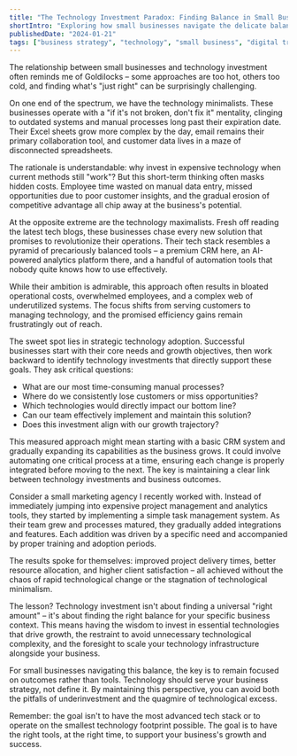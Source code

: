 ```yaml
---
title: "The Technology Investment Paradox: Finding Balance in Small Business Growth"
shortIntro: "Exploring how small businesses navigate the delicate balance between under-investing and over-investing in technology"
publishedDate: "2024-01-21"
tags: ["business strategy", "technology", "small business", "digital transformation"]
---
```


The relationship between small businesses and technology investment often reminds me of Goldilocks – some approaches are too hot, others too cold, and finding what's "just right" can be surprisingly challenging.

On one end of the spectrum, we have the technology minimalists. These businesses operate with a "if it's not broken, don't fix it" mentality, clinging to outdated systems and manual processes long past their expiration date. Their Excel sheets grow more complex by the day, email remains their primary collaboration tool, and customer data lives in a maze of disconnected spreadsheets.

The rationale is understandable: why invest in expensive technology when current methods still "work"? But this short-term thinking often masks hidden costs. Employee time wasted on manual data entry, missed opportunities due to poor customer insights, and the gradual erosion of competitive advantage all chip away at the business's potential.

At the opposite extreme are the technology maximalists. Fresh off reading the latest tech blogs, these businesses chase every new solution that promises to revolutionize their operations. Their tech stack resembles a pyramid of precariously balanced tools – a premium CRM here, an AI-powered analytics platform there, and a handful of automation tools that nobody quite knows how to use effectively.

While their ambition is admirable, this approach often results in bloated operational costs, overwhelmed employees, and a complex web of underutilized systems. The focus shifts from serving customers to managing technology, and the promised efficiency gains remain frustratingly out of reach.

The sweet spot lies in strategic technology adoption. Successful businesses start with their core needs and growth objectives, then work backward to identify technology investments that directly support these goals. They ask critical questions:

- What are our most time-consuming manual processes?
- Where do we consistently lose customers or miss opportunities?
- Which technologies would directly impact our bottom line?
- Can our team effectively implement and maintain this solution?
- Does this investment align with our growth trajectory?

This measured approach might mean starting with a basic CRM system and gradually expanding its capabilities as the business grows. It could involve automating one critical process at a time, ensuring each change is properly integrated before moving to the next. The key is maintaining a clear link between technology investments and business outcomes.

Consider a small marketing agency I recently worked with. Instead of immediately jumping into expensive project management and analytics tools, they started by implementing a simple task management system. As their team grew and processes matured, they gradually added integrations and features. Each addition was driven by a specific need and accompanied by proper training and adoption periods.

The results spoke for themselves: improved project delivery times, better resource allocation, and higher client satisfaction – all achieved without the chaos of rapid technological change or the stagnation of technological minimalism.

The lesson? Technology investment isn't about finding a universal "right amount" – it's about finding the right balance for your specific business context. This means having the wisdom to invest in essential technologies that drive growth, the restraint to avoid unnecessary technological complexity, and the foresight to scale your technology infrastructure alongside your business.

For small businesses navigating this balance, the key is to remain focused on outcomes rather than tools. Technology should serve your business strategy, not define it. By maintaining this perspective, you can avoid both the pitfalls of underinvestment and the quagmire of technological excess.

Remember: the goal isn't to have the most advanced tech stack or to operate on the smallest technology footprint possible. The goal is to have the right tools, at the right time, to support your business's growth and success.